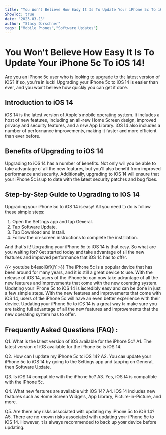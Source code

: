 ```yaml
---
title: "You Won't Believe How Easy It Is To Update Your iPhone 5c To iOS 14!"
ShowToc: true 
date: "2023-03-18"
author: "Stacy Dorschner" 
tags: ["Mobile Phones","Software Updates"]
---
```

# You Won't Believe How Easy It Is To Update Your iPhone 5c To iOS 14!

Are you an iPhone 5c user who is looking to upgrade to the latest version of iOS? If so, you're in luck! Upgrading your iPhone 5c to iOS 14 is easier than ever, and you won't believe how quickly you can get it done. 

## Introduction to iOS 14

iOS 14 is the latest version of Apple's mobile operating system. It includes a host of new features, including an all-new Home Screen design, improved privacy and security features, and a new App Library. iOS 14 also includes a number of performance improvements, making it faster and more efficient than ever before. 

## Benefits of Upgrading to iOS 14

Upgrading to iOS 14 has a number of benefits. Not only will you be able to take advantage of all the new features, but you'll also benefit from improved performance and security. Additionally, upgrading to iOS 14 will ensure that your iPhone 5c is up to date with the latest security patches and bug fixes. 

## Step-by-Step Guide to Upgrading to iOS 14

Upgrading your iPhone 5c to iOS 14 is easy! All you need to do is follow these simple steps: 

1. Open the Settings app and tap General. 
2. Tap Software Update. 
3. Tap Download and Install. 
4. Follow the on-screen instructions to complete the installation. 

And that's it! Upgrading your iPhone 5c to iOS 14 is that easy. So what are you waiting for? Get started today and take advantage of all the new features and improved performance that iOS 14 has to offer.

{{< youtube b4eaoIQfXjY >}} 
The iPhone 5c is a popular device that has been around for many years, and it is still a great device to use. With the release of iOS 14, users of the iPhone 5c can now take advantage of all the new features and improvements that come with the new operating system. Updating your iPhone 5c to iOS 14 is incredibly easy and can be done in just a few simple steps. With the new features and improvements that come with iOS 14, users of the iPhone 5c will have an even better experience with their device. Updating your iPhone 5c to iOS 14 is a great way to make sure you are taking full advantage of all the new features and improvements that the new operating system has to offer.

## Frequently Asked Questions (FAQ) :
Q1. What is the latest version of iOS available for the iPhone 5c? 
A1. The latest version of iOS available for the iPhone 5c is iOS 14.

Q2. How can I update my iPhone 5c to iOS 14? 
A2. You can update your iPhone 5c to iOS 14 by going to the Settings app and tapping on General, then Software Update.

Q3. Is iOS 14 compatible with the iPhone 5c? 
A3. Yes, iOS 14 is compatible with the iPhone 5c.

Q4. What new features are available with iOS 14? 
A4. iOS 14 includes new features such as Home Screen Widgets, App Library, Picture-in-Picture, and more.

Q5. Are there any risks associated with updating my iPhone 5c to iOS 14? 
A5. There are no known risks associated with updating your iPhone 5c to iOS 14. However, it is always recommended to back up your device before updating.


